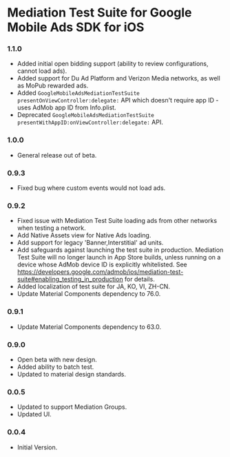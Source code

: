 # Mediation Test Suite for Google Mobile Ads SDK for iOS

### 1.1.0
- Added initial open bidding support (ability to review configurations, cannot load ads).
- Added support for Du Ad Platform and Verizon Media networks, as well as MoPub rewarded ads.
- Added `GoogleMobileAdsMediationTestSuite presentOnViewController:delegate:` API which doesn't require app ID - uses AdMob app ID from Info.plist.
- Deprecated `GoogleMobileAdsMediationTestSuite presentWithAppID:onViewController:delegate:` API.

### 1.0.0
- General release out of beta.

### 0.9.3
- Fixed bug where custom events would not load ads.

### 0.9.2
- Fixed issue with Mediation Test Suite loading ads from other networks when testing a network.
- Add Native Assets view for Native Ads loading.
- Add support for legacy 'Banner,Interstitial' ad units.
- Add safeguards against launching the test suite in production.
Mediation Test Suite will no longer launch in App Store builds, unless running on a device whose AdMob device ID is explicitly whitelisted. See https://developers.google.com/admob/ios/mediation-test-suite#enabling_testing_in_production for details.
- Added localization of test suite for JA, KO, VI, ZH-CN.
- Update Material Components dependency to 76.0.

### 0.9.1
- Update Material Components dependency to 63.0.

### 0.9.0
- Open beta with new design.
- Added ability to batch test.
- Updated to material design standards.

### 0.0.5
- Updated to support Mediation Groups.
- Updated UI.

### 0.0.4
- Initial Version.

